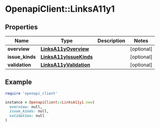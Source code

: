 # OpenapiClient::LinksA11y1

## Properties

| Name | Type | Description | Notes |
| ---- | ---- | ----------- | ----- |
| **overview** | [**LinksA11yOverview**](LinksA11yOverview.md) |  | [optional] |
| **issue_kinds** | [**LinksA11yIssueKinds**](LinksA11yIssueKinds.md) |  | [optional] |
| **validation** | [**LinksA11yValidation**](LinksA11yValidation.md) |  | [optional] |

## Example

```ruby
require 'openapi_client'

instance = OpenapiClient::LinksA11y1.new(
  overview: null,
  issue_kinds: null,
  validation: null
)
```

